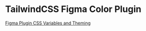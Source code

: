 # TailwindCSS Figma Color Plugin

[Figma Plugin CSS Variables and Theming](https://www.figma.com/plugin-docs/css-variables/)
